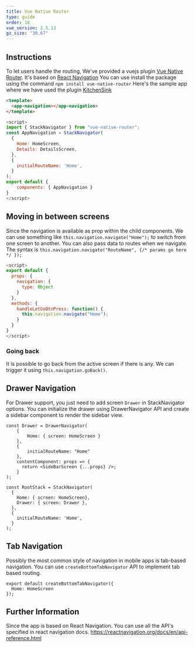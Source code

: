 ```yaml
---
title: Vue Native Router
type: guide
order: 10
vue_version: 2.5.13
gz_size: "30.67"
---
```


## Instructions

To let users handle the routing, We've provided a vuejs plugin [Vue Native Router](https://github.com/GeekyAnts/vue-native-router). It's based on [React Navigation](https://reactnavigation.org/)
You can use install the package using the command `npm install vue-native-router`
Here's the sample app where we have used the plugin [KitchenSink](https://github.com/GeekyAnts/KitchenSink-Vue-Native)

```html
<template>
  <app-navigation></app-navigation>
</template>
```
```js
<script>
import { StackNavigator } from "vue-native-router";
const AppNavigation = StackNavigator(
  {
    Home: HomeScreen,
    Details: DetailsScreen,
  },
  {
    initialRouteName: 'Home',
  }
);
export default {
    components: { AppNavigation }
}
</script>
```

## Moving in between screens
Since the navigation is available as prop within the child components. We can use something like `this.navigation.navigate("Home");` to switch from one screen to another.
You can also pass data to routes when we navigate. The syntax is `this.navigation.navigate("RouteName", {/* params go here */ });`
```js
<script>
export default {
  props: {
    navigation: {
      type: Object
    }
  },
  methods: {
    handleLetGoBtnPress: function() {
      this.navigation.navigate("Home");
    }
  }
}
</script>
```

### Going back
It is possible to go back from the active screen if there is any. We can trigger it using `this.navigation.goBack()`.

## Drawer Navigation
For Drawer support, you just need to add screen `Drawer` in StackNavigator options.
You can initialize the drawer using DrawerNavigator API and create a sidebar component to render the sidebar view.
```
const Drawer = DrawerNavigator(
    {
        Home: { screen: HomeScreen }
    },
    {
        initialRouteName: "Home"
    },
    contentComponent: props => {
      return <SideBarScreen {...props} />;
    }
);

const RootStack = StackNavigator(
  {
    Home: { screen: HomeScreen},
    Drawer: { screen: Drawer },
  },
  {
    initialRouteName: 'Home',
  }
);
```

## Tab Navigation
Possibly the most common style of navigation in mobile apps is tab-based navigation.
You can use `createBottomTabNavigator` API to implement tab based routing.
```
export default createBottomTabNavigator({
  Home: HomeScreen
});
```

## Further Information
Since the app is based on React Navigation. You can use all the API's specified in react navigation docs. https://reactnavigation.org/docs/en/api-reference.html